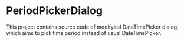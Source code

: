 PeriodPickerDialog
==================

This project contains source code of modifyied DateTimePicker dialog, which aims to pick time period instead of usual DateTimePicker.
